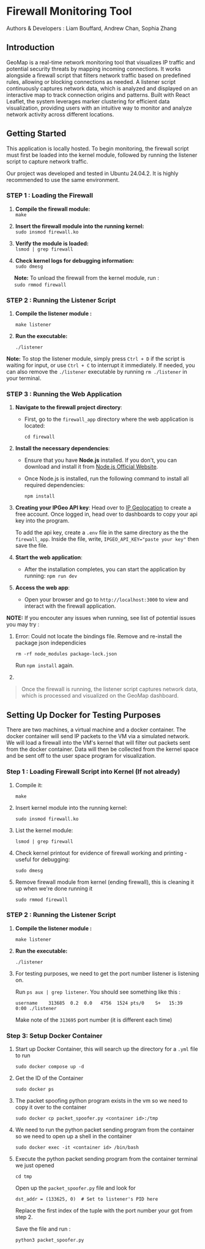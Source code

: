 # Firewall Monitoring Tool
Authors & Developers : Liam Bouffard, Andrew Chan, Sophia Zhang

## Introduction 
GeoMap is a real-time network monitoring tool that visualizes IP traffic and potential security threats by mapping incoming connections. It works alongside a firewall script that filters network traffic based on predefined rules, allowing or blocking connections as needed. A listener script continuously captures network data, which is analyzed and displayed on an interactive map to track connection origins and patterns. Built with React Leaflet, the system leverages marker clustering for efficient data visualization, providing users with an intuitive way to monitor and analyze network activity across different locations.

## Getting Started  
This application is locally hosted. To begin monitoring, the firewall script must first be loaded into the kernel module, followed by running the listener script to capture network traffic. 

Our project was developed and tested in Ubuntu 24.04.2.  It is highly recommended to use the same environment.

### STEP 1 :  Loading the Firewall  

1. **Compile the firewall module:**  
    `make`

2. **Insert the firewall module into the running kernel:**  
   `sudo insmod firewall.ko`  

3. **Verify the module is loaded:**  
   `lsmod | grep firewall`

4. **Check kernel logs for debugging information:**  
    `sudo dmesg`

 $\quad$ **Note:** To unload the firewall from the kernel module, run :  
   $\quad$  `sudo rmmod firewall`

### STEP 2 : Running the Listener Script
1. **Compile the listener module :**

    `make listener`

2. **Run the executable:**

    `./listener`

**Note:** To stop the listener module, simply press `Ctrl + D` if the script is waiting for input, or use `Ctrl + C` to interrupt it immediately. If needed, you can also remove the `./listener` executable by running `rm ./listener` in your terminal. 

### STEP 3 : Running the Web Application 

1. **Navigate to the firewall project directory**:
    
    - First, go to the `firewall_app` directory where the web application is located:

      `cd firewall`

2. **Install the necessary dependencies**:
    - Ensure that you have **Node.js** installed. If you don't, you can download and install it from [Node.js Official Website](https://nodejs.org/).
    - Once Node.js is installed, run the following command to install all required dependencies:

      `npm install`
3. **Creating your IPGeo API key**:
    Head over to [IP Geolocation](https://ipgeolocation.io/) to create a free account. Once logged in, head over to dashboards to copy your api key into the program. 
    
    To add the api key, create a `.env` file in the same directory as the the `firewall_app`. Inside the file, write, `IPGEO_API_KEY="paste your key"` then save the file. 

4. **Start the web application**:
    - After the installation completes, you can start the application by running:
      `npm run dev`

5. **Access the web app**:
    - Open your browser and go to `http://localhost:3000` to view and interact with the firewall application.

**NOTE:** If you encouter any issues when running, see list of potential issues you may try : 
1. Error: Could not locate the bindings file. Remove and re-install the package json independicies

    `rm -rf node_modules package-lock.json`
    
    Run `npm install` again. 
2. 


> Once the firewall is running, the listener script captures network data, which is processed and visualized on the GeoMap dashboard.

## Setting Up Docker for Testing Purposes
There are two machines, a virtual machine and a docker container. The docker container will send IP packets to the VM via a simulated network. We will load a firewall into the VM's kernel that will filter out packets sent from the docker container. Data will then be collected from the kernel space and be sent off to the user space program for visualization. 

### Step 1 : Loading Firewall Script into Kernel (If not already)
1. Compile it:

    `make`

2. Insert kernel module into the running kernel:

    `sudo insmod firewall.ko`

3. List the kernel module:

    `lsmod | grep firewall`

4. Check kernel printout for evidence of firewall working and printing - useful for debugging:

    `sudo dmesg`
5. Remove firewall module from kernel (ending firewall), this is cleaning it up when we're done running it

    `sudo rmmod firewall`
### STEP 2 : Running the Listener Script
1. **Compile the listener module :**

    `make listener`

2. **Run the executable:**

    `./listener`

3. For testing purposes, we need to get the port number listener is listening on.

    Run `ps aux | grep listener`. You should see something like this : 

    `username    313685  0.2  0.0   4756  1524 pts/0    S+   15:39   0:00 ./listener`

    Make note of the `313695` port number (it is different each time)

### Step 3:  Setup Docker Container 
1. Start up Docker Container, this will search up the directory for a `.yml` file to run 

    `sudo docker compose up -d`

2. Get the ID of the Container

    `sudo docker ps`

3. The packet spoofing python program exists in the vm so we need to copy it over to the container 

    `sudo docker cp packet_spoofer.py <container id>:/tmp`

4. We need to run the python packet sending program from the container so we need to open up a shell in the container

    `sudo docker exec -it <container id> /bin/bash`

5. Execute the python packet sending program from the container terminal we just opened

    `cd tmp`

    Open up the `packet_spoofer.py` file and look for 
    
    `dst_addr = (133625, 0)  # Set to listener's PID here`
    
    Replace the first index of the tuple with the port number your got from step 2. 
    
    Save the file and run : 

    `python3 packet_spoofer.py`
    
